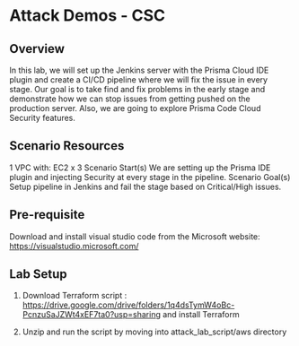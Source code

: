 # Attack Demos - CSC

## Overview

In this lab, we will set up the Jenkins server with the Prisma Cloud IDE plugin and create a CI/CD pipeline where we will fix the issue in every stage. Our goal is to take find and fix problems in the early stage and demonstrate how we can stop issues from getting pushed on the production server. Also, we are going to explore Prisma Code Cloud Security features.

## Scenario Resources
1 VPC with:
EC2 x 3
Scenario Start(s)
We are setting up the Prisma IDE plugin and injecting Security at every stage in the pipeline.
Scenario Goal(s)
Setup pipeline in Jenkins and fail the stage based on Critical/High issues.

## Pre-requisite 

Download and install visual studio code from the Microsoft website: https://visualstudio.microsoft.com/

## Lab Setup

1. Download Terraform script : https://drive.google.com/drive/folders/1q4dsTymW4oBc-PcnzuSaJZWt4xEF7ta0?usp=sharing and install Terraform

2. Unzip and run the script by moving into attack_lab_script/aws directory 
